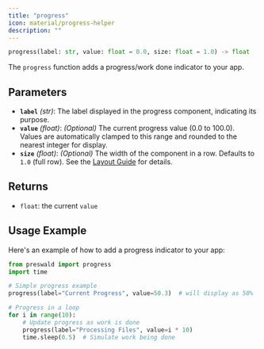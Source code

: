 ```yaml
---
title: "progress"
icon: material/progress-helper
description: ""
---
```


```python
progress(label: str, value: float = 0.0, size: float = 1.0) -> float
```

The `progress` function adds a progress/work done indicator to your app.

## Parameters

- **`label`** _(str)_: The label displayed in the progress component, indicating its purpose.
- **`value`** _(float)_: _(Optional)_ The current progress value (0.0 to 100.0). Values are automatically clamped to this range and rounded to the nearest integer for display.
- **`size`** _(float)_: _(Optional)_ The width of the component in a row. Defaults to `1.0` (full row). See the [Layout Guide](/layout/guide) for details.

## Returns

- `float`: the current `value`

## Usage Example

Here's an example of how to add a progress indicator to your app:

```python
from preswald import progress
import time

# Simple progress example
progress(label="Current Progress", value=50.3)  # will display as 50%

# Progress in a loop
for i in range(10):
    # Update progress as work is done
    progress(label="Processing Files", value=i * 10)
    time.sleep(0.5)  # Simulate work being done
```